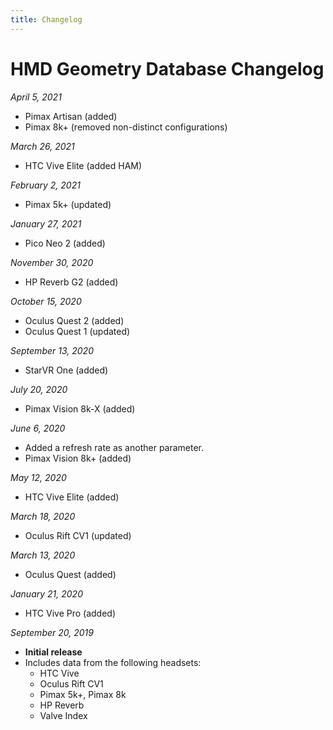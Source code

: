 ```yaml
---
title: Changelog
---
```


# HMD Geometry Database Changelog

*April 5, 2021*
* Pimax Artisan (added)
* Pimax 8k+ (removed non-distinct configurations)

*March 26, 2021*
* HTC Vive Elite (added HAM)

*February 2, 2021*
* Pimax 5k+ (updated)

*January 27, 2021*
* Pico Neo 2 (added)

*November 30, 2020*
* HP Reverb G2 (added)

*October 15, 2020*
* Oculus Quest 2 (added)
* Oculus Quest 1 (updated)

*September 13, 2020*
* StarVR One (added)

*July 20, 2020*
* Pimax Vision 8k-X (added)

*June 6, 2020*
* Added a refresh rate as another parameter.
* Pimax Vision 8k+ (added)

*May 12, 2020*
* HTC Vive Elite (added)

*March 18, 2020*
* Oculus Rift CV1 (updated)

*March 13, 2020*
* Oculus Quest (added)

*January 21, 2020*
* HTC Vive Pro (added)

*September 20, 2019*
* **Initial release**  
* Includes data from the following headsets:
  * HTC Vive
  * Oculus Rift CV1
  * Pimax 5k+, Pimax 8k
  * HP Reverb
  * Valve Index
